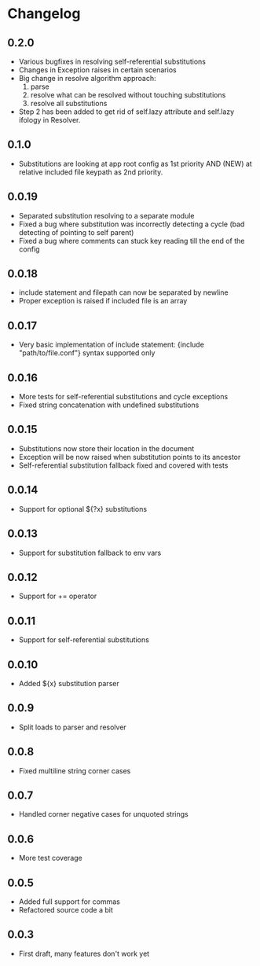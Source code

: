 # Changelog

## 0.2.0
- Various bugfixes in resolving self-referential substitutions
- Changes in Exception raises in certain scenarios
- Big change in resolve algorithm approach:
  1. parse
  2. resolve what can be resolved without touching substitutions
  3. resolve all substitutions
- Step 2 has been added to get rid of self.lazy attribute and self.lazy ifology in Resolver.

## 0.1.0
- Substitutions are looking at app root config as 1st priority AND (NEW) at relative included file keypath as 2nd priority.

## 0.0.19
- Separated substitution resolving to a separate module
- Fixed a bug where substitution was incorrectly detecting a cycle (bad detecting of pointing to self parent)
- Fixed a bug where comments can stuck key reading till the end of the config

## 0.0.18
- include statement and filepath can now be separated by newline
- Proper exception is raised if included file is an array

## 0.0.17
- Very basic implementation of include statement: {include "path/to/file.conf"} syntax supported only

## 0.0.16
- More tests for self-referential substitutions and cycle exceptions
- Fixed string concatenation with undefined substitutions

## 0.0.15
- Substitutions now store their location in the document
- Exception will be now raised when substitution points to its ancestor
- Self-referential substitution fallback fixed and covered with tests

## 0.0.14
- Support for optional ${?x} substitutions

## 0.0.13
- Support for substitution fallback to env vars

## 0.0.12
- Support for += operator

## 0.0.11
- Support for self-referential substitutions

## 0.0.10
- Added ${x} substitution parser 

## 0.0.9
- Split loads to parser and resolver

## 0.0.8
- Fixed multiline string corner cases

## 0.0.7
- Handled corner negative cases for unquoted strings

## 0.0.6
- More test coverage

## 0.0.5
- Added full support for commas
- Refactored source code a bit

## 0.0.3
- First draft, many features don't work yet
